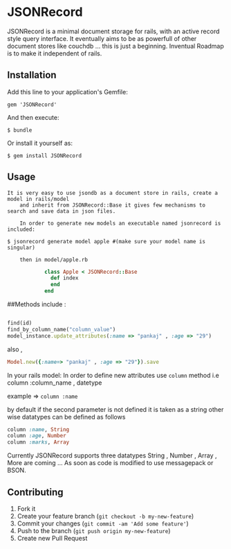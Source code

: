 # JSONRecord

JSONRecord is a minimal document storage for rails, with an active record style query interface.
It eventually aims to be as powerfull of other document stores like couchdb ... this is just a beginning.
Inventual Roadmap is to make it independent of rails.


## Installation

Add this line to your application's Gemfile:

    gem 'JSONRecord'

And then execute:

    $ bundle

Or install it yourself as:

    $ gem install JSONRecord

## Usage
    It is very easy to use jsondb as a document store in rails, create a model in rails/model 
		and inherit from JSONRecord::Base it gives few mechanisms to search and save data in json files.

		In order to generate new models an executable named jsonrecord is included: 

  `$ jsonrecord generate model apple #(make sure your model name is singular)`

		then in model/apple.rb

```ruby
			class Apple < JSONRecord::Base
			  def index
		 	  end
			end
```
			
##Methods include :

```ruby

find(id) 
find_by_column_name("column_value")
model_instance.update_attributes(:name => "pankaj" , :age => "29")

```

also ,

```ruby
Model.new({:name=> "pankaj" , :age => "29"}).save
```

In your rails model: In order to define new attributes use `column` method
i.e  column :column_name , datetype


example => `column :name`

by default if the second parameter is not defined it is taken as a string other wise datatypes can be defined as follows


```ruby
column :name, String
column :age, Number
column :marks, Array
```

Currently JSONRecord supports three datatypes String , Number , Array , More are coming ... As soon as code is modified to use
messagepack or BSON.
				 

## Contributing

1. Fork it
2. Create your feature branch (`git checkout -b my-new-feature`)
3. Commit your changes (`git commit -am 'Add some feature'`)
4. Push to the branch (`git push origin my-new-feature`)
5. Create new Pull Request
